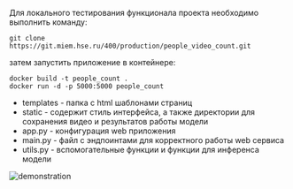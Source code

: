 Для локального тестирования функционала проекта необходимо выполнить команду: 
```
git clone https://git.miem.hse.ru/400/production/people_video_count.git
```
затем запустить приложение в контейнере:
```
docker build -t people_count .
docker run -d -p 5000:5000 people_count
```
+ templates - папка с html шаблонами страниц
+ static - содержит стиль интерфейса, а также директории для сохранения видео и результатов работы модели
+ app.py - конфигурация web приложения
+ main.py - файл с эндпоинтами для корректного работы web сервиса
+ utils.py - вспомогательные функции и функции для инференса модели

![demonstration](https://github.com/Sssanek/people_video_count/assets/77668803/bf1549fd-f194-402d-a29f-e65452dbbf6e)
